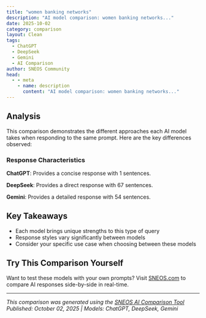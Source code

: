 ```yaml
---
title: "women banking networks"
description: "AI model comparison: women banking networks..."
date: 2025-10-02
category: comparison
layout: Clean
tags:
  - ChatGPT
  - DeepSeek
  - Gemini
  - AI Comparison
author: SNEOS Community
head:
  - - meta
    - name: description
      content: "AI model comparison: women banking networks..."
---
```


<ChatComparison
  title="women banking networks"
  prompt="women banking networks"
  :responses='{
    "ChatGPT": "Women banking networks refer to organizations or groups that focus on supporting women in the banking and financial services industry, as well as promoting financial literacy, empowerment, and access to financial resources for women more broadly. These networks often aim to provide mentorship, networking opportunities, and resources for women at various stages of their careers in finance.\n\nHere are some key aspects and examples of women banking networks:\n\n### Key Aspects\n\n1. **Networking Opportunities**: These networks provide a platform for women to connect with peers, mentors, and leaders in the industry to share experiences and foster professional relationships.\n\n2. **Mentorship Programs**: Many networks offer mentorship programs, pairing experienced professionals with those who are earlier in their careers to provide guidance, support, and advice.\n\n3. **Professional Development**: Workshops, webinars, and training sessions are often organized to help women develop skills, understand industry trends, and advance their careers.\n\n4. **Advocacy**: Many networks advocate for gender equality in the banking industry, aiming to address disparities and create a more inclusive environment.\n\n5. **Financial Literacy**: Some networks focus on empowering women financially through education and resources aimed at enhancing financial literacy and confidence.\n\n### Examples of Women Banking Networks\n\n1. **Women in Banking and Finance (WIBF)**: This UK-based organization supports women in the banking and finance sectors by providing networking opportunities, professional development, and advocacy.\n\n2. **Women in Financial Services (WIFS)**: An organization that helps women in the financial services industry access mentors, training, and networking opportunities to advance their careers.\n\n3. **The Forum of Women Entrepreneurs**: Focuses on supporting women entrepreneurs in accessing financial services and networks that can help them grow their businesses.\n\n4. **Women’s Business Enterprise National Council (WBENC)**: While not exclusively a banking network, it supports women business owners, including enhancing their access to financial services.\n\n5. **Global Banking Alliance for Women (GBA)**: An organization committed to advancing women&#x27;s economic empowerment through the provision of financial services and products tailored for women.\n\n6. **Association of Women in Finance (AWF)**: A network for women in finance and banking that focuses on networking, mentorship, and professional development opportunities.\n\n### Conclusion\n\nWomen banking networks play a crucial role in fostering an inclusive environment in the finance industry and empowering women through various initiatives. By connecting women with the resources they need to succeed, these networks can help to improve representation and equity in banking and finance.",
    "DeepSeek": "Of course. \u0022Women banking networks\u0022 can refer to two distinct but interconnected concepts:\n\n1.  **Internal Networks:** Professional networks *within* banks and financial institutions designed to support female employees.\n2.  **External Networks:** Organizations and platforms that provide banking, funding, and networking services *for* women entrepreneurs and business owners.\n\nHere\u2019s a comprehensive breakdown of both.\n\n---\n\n### 1. Internal Women\u0027s Networks in Banking\n\nThese are Employee Resource Groups (ERGs) or affinity groups found within most major banks. Their primary goals are:\n\n*   **Career Development:** Offering mentorship, sponsorship, and leadership training.\n*   **Networking:** Creating connections across different departments and seniority levels.\n*   **Recruitment \u0026 Retention:** Helping to attract and keep female talent.\n*   **Advocacy:** Pushing for policies that support gender equality, such as equitable pay and flexible work arrangements.\n*   **Business Development:** Sometimes advising the bank on how to better serve its female clients.\n\n**Examples of Major Bank Internal Networks:**\n\n*   **Goldman Sachs:** Women\u0027s Network\n*   **J.P. Morgan Chase:** Women on the Move\n*   **Bank of America:** Global Women\u0027s Executive Council and local women\u0027s networks.\n*   **Citi:** Women\u0027s Affinity Network\n*   **Morgan Stanley:** Women\u0027s Business Alliance\n*   **HSBC:** Balance (their global gender network)\n\nThese internal networks have been crucial in pushing for more women in senior leadership roles (e.g., Managing Director, C-Suite) in a traditionally male-dominated industry.\n\n---\n\n### 2. External Networks for Women Entrepreneurs and Professionals\n\nThis is a rapidly growing area focused on closing the funding gap for women-led businesses. These networks provide access to capital, education, and community.\n\n#### **A. Networking \u0026 Professional Organizations**\n\nThese organizations connect women for support, mentorship, and business opportunities.\n\n*   **Financial Women\u0027s Association (FWA):** A premier organization in New York for women in finance and related fields.\n*   **Women in Banking and Finance (WIBF):** A UK-based organization promoting gender diversity.\n*   **Ellevate Network:** A global community for professional women with local chapters and online networking.\n*   **Lean In Circles:** Small peer groups, often formed within industries, for mutual support.\n\n#### **B. Funding \u0026 Capital Access Networks**\n\nThese are critical, as women-led startups receive a disproportionately small percentage of venture capital.\n\n*   **Female-Founded Venture Capital Firms:**\n    *   **All Raise:** A non-profit with a mission to accelerate the success of women and non-binary founders and funders in tech.\n    *   **Forerunner Ventures:** Known for investing in consumer-centric businesses, many of which are founded by women.\n    *   **Halogen Ventures:** Focuses on early-stage consumer technology companies founded by women.\n    *   **The Helm:** An investment collective and fund that exclusively backs women-led, visionary companies.\n\n*   **Angel Investor Networks:**\n    *   **Golden Seeds:** One of the largest and most active angel networks in the U.S. focused on women-led businesses.\n    *   **Broadway Angels:** A group of top women investors in the technology sector.\n    *   **37 Angels:** An angel network that educates and empowers women to become angel investors.\n\n*   **Crowdfunding Platforms:**\n    *   **iFundWomen:** A crowdfunding platform specifically for women-led startups, also providing coaching and grants.\n    *   **Kiva:** A micro-lending platform where women entrepreneurs can raise 0% interest loans.\n\n#### **C. Banking Products \u0026 Initiatives for Women**\n\nMany traditional banks have launched specific programs to serve the women\u0027s market, recognizing its economic power.\n\n*   **Bank of America\u0027s \u0022Access to Capital\u0022 Program for Women:** Connects women business owners to lenders and educational resources.\n*   **J.P. Morgan\u0027s \u0022Women in Business\u0022 Program:** Offers specialized content, tools, and networking events.\n*   **Specific \u0022Women in Business\u0022 Loans:** Some regional banks and credit unions offer loans with tailored terms or support for women-owned businesses.\n\n---\n\n### The Importance and Impact\n\nThe rise of these networks addresses several key challenges:\n\n1.  **The Funding Gap:** In 2023, female founders received only about **2% of all venture capital funding** in the U.S. These networks are a direct response to this imbalance.\n2.  **The Network Gap:** Women have historically been excluded from informal \u0022old boys\u0027 networks\u0022 where deals and career opportunities are often found.\n3.  **The Mentorship Gap:** Seeing successful women in senior roles provides crucial role models and sponsors for the next generation.\n4.  **Economic Empowerment:** Supporting women-led businesses isn\u0027t just about equality; it\u0027s smart economics. These businesses contribute significantly to job creation and GDP growth.\n\n### How to Get Involved\n\n*   **If you work in banking:** Seek out your company\u0027s internal women\u0027s network. Join events and consider finding a mentor.\n*   **If you are an entrepreneur:**\n    *   Look for local chapters of national organizations like **Ellevate** or **NAWBO (National Association of Women Business Owners)**.\n    *   If seeking funding, research the angel networks and VC firms listed above. Prepare your pitch and network aggressively within these communities.\n    *   Utilize platforms like **iFundWomen** to start building a track record.\n*   **If you are an investor:** Consider joining an angel network like **Golden Seeds** to direct capital towards high-potential, women-led companies.\n\nIn conclusion, \u0022women banking networks\u0022 are powerful ecosystems that are breaking down barriers from the inside of corporate finance to the outside world of entrepreneurship, creating a more inclusive and prosperous economy for everyone.",
    "Gemini": "Women\u0027s banking networks are groups or organizations designed to support women in the banking and finance industry. They aim to address challenges women face in a traditionally male-dominated field, promote career advancement, and foster a more inclusive and equitable workplace.\n\nHere\u0027s a breakdown of key aspects of women\u0027s banking networks:\n\n**Goals and Objectives:**\n\n*   **Career Development:** Providing mentorship, training, and networking opportunities to help women advance in their careers.\n*   **Leadership Development:** Cultivating leadership skills and preparing women for senior management roles.\n*   **Networking:** Creating spaces for women to connect with peers, mentors, and industry leaders.\n*   **Advocacy:** Promoting policies and practices that support gender equality and inclusion in the workplace.\n*   **Mentorship:** Connecting experienced professionals with women seeking guidance and support.\n*   **Sponsorship:** Actively advocating for women\u0027s career advancement within the organization.\n*   **Recruitment and Retention:** Attracting and retaining talented women in the banking industry.\n*   **Education and Awareness:** Raising awareness of gender-related issues and promoting diversity and inclusion initiatives.\n*   **Community Building:** Fostering a sense of community and belonging among women in the industry.\n*   **Business Development:** Facilitating business connections and opportunities for women.\n\n**Types of Networks:**\n\n*   **Internal Networks:** Established within a specific bank or financial institution.\n*   **External Networks:** Industry-wide organizations that bring together women from different companies.\n*   **Regional Networks:** Focused on a specific geographic area.\n*   **Professional Associations:** Focused on specific areas of expertise within banking and finance.\n*   **Online Communities:** Virtual platforms for networking, discussion, and resource sharing.\n\n**Activities and Initiatives:**\n\n*   **Networking Events:** Conferences, workshops, and social gatherings.\n*   **Mentoring Programs:** Pairing experienced professionals with women seeking guidance.\n*   **Training and Development Programs:** Workshops on leadership, communication, and other key skills.\n*   **Speaker Series:** Featuring prominent women in the industry.\n*   **Panel Discussions:** Addressing relevant topics and issues.\n*   **Advocacy Campaigns:** Promoting policies and practices that support gender equality.\n*   **Community Outreach:** Supporting women in the broader community.\n*   **Scholarships and Grants:** Providing financial assistance for education and professional development.\n*   **Research and Publications:** Sharing data and insights on women in banking.\n\n**Benefits for Women:**\n\n*   **Career Advancement:** Opportunities for professional growth and development.\n*   **Increased Confidence:** Building confidence and self-esteem.\n*   **Networking Opportunities:** Connecting with peers, mentors, and industry leaders.\n*   **Mentorship and Guidance:** Receiving support and advice from experienced professionals.\n*   **Skill Development:** Learning new skills and enhancing existing ones.\n*   **Increased Visibility:** Gaining recognition within the organization and the industry.\n*   **Sense of Community:** Feeling connected and supported.\n*   **Access to Resources:** Accessing valuable information and resources.\n\n**Benefits for Banks and Financial Institutions:**\n\n*   **Attracting and Retaining Talent:** Creating a more attractive and inclusive workplace for women.\n*   **Improved Employee Engagement:** Boosting employee morale and loyalty.\n*   **Increased Innovation:** Fostering a more diverse and creative workforce.\n*   **Enhanced Reputation:** Strengthening the bank\u0027s reputation as a socially responsible organization.\n*   **Better Business Performance:** Improving business outcomes through diversity and inclusion.\n*   **Improved Understanding of Female Customers:** Gaining insights into the needs and preferences of female customers.\n*   **Stronger Corporate Social Responsibility (CSR):** Demonstrating a commitment to diversity and inclusion.\n\n**Examples of Women\u0027s Banking Networks and Organizations:**\n\n*   **Financial Women\u0027s Association (FWA):** A global organization dedicated to accelerating the leadership of women in financial services.\n*   **Women in Banking and Finance (WIBF):** A UK-based organization that supports women in the banking and finance industry.\n*   **Ellevate Network:** A global professional women\u0027s network.\n*   Many major banks have their own internal women\u0027s networks.\n\n**Challenges and Considerations:**\n\n*   **Engagement:** Getting women actively involved in the network.\n*   **Leadership Support:** Ensuring that senior management supports the network and its initiatives.\n*   **Resource Allocation:** Securing adequate funding and resources for the network.\n*   **Measuring Impact:** Tracking the network\u0027s impact on women\u0027s career advancement and the organization\u0027s overall performance.\n*   **Intersectionality:** Addressing the unique challenges faced by women from diverse backgrounds.\n*   **Inclusivity:** Ensuring that the network is inclusive of all women, regardless of their background or experience.\n*   **Avoiding Tokenism:** Ensuring that women are genuinely empowered and not just used for optics.\n\n**In conclusion, women\u0027s banking networks play a vital role in promoting gender equality and inclusion in the banking and finance industry. They provide valuable support, resources, and opportunities for women to advance in their careers and contribute to the success of their organizations.**\n"
  }'
  published-date="14:20"
/>

## Analysis

This comparison demonstrates the different approaches each AI model takes when responding to the same prompt. Here are the key differences observed:

### Response Characteristics

**ChatGPT**: Provides a concise response with 1 sentences. 

**DeepSeek**: Provides a direct response with 67 sentences. 

**Gemini**: Provides a detailed response with 54 sentences. 

## Key Takeaways

- Each model brings unique strengths to this type of query
- Response styles vary significantly between models
- Consider your specific use case when choosing between these models

## Try This Comparison Yourself

Want to test these models with your own prompts? Visit [SNEOS.com](https://sneos.com) to compare AI responses side-by-side in real-time.

---

*This comparison was generated using the [SNEOS AI Comparison Tool](https://sneos.com)*
*Published: October 02, 2025 | Models: ChatGPT, DeepSeek, Gemini*
